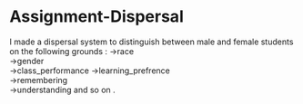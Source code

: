 # Assignment-Dispersal
I made a dispersal system to distinguish between male and female students on the following grounds :
->race	
->gender	
->class_performance	
->learning_prefrence	
->remembering	
->understanding	and so on .

